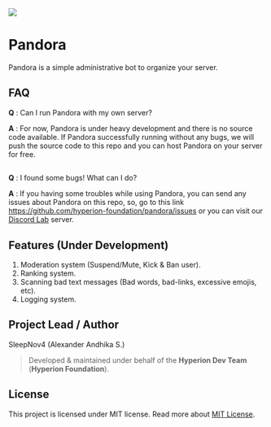 [<img src="https://discordapp.com/api/guilds/553890772676640812/widget.png">](https://discord.gg/4U4k6bW)
# Pandora
Pandora is a simple administrative bot to organize your server.
## FAQ
**Q** : Can I run Pandora with my own server?

**A** : For now, Pandora is under heavy development and there is no source code available. If Pandora successfully running without any bugs, we will push the source code to this repo and you can host Pandora on your server for free.
##

**Q** : I found some bugs! What can I do?

**A** : If you having some troubles while using Pandora, you can send any issues about Pandora on this repo, so, go to this link https://github.com/hyperion-foundation/pandora/issues or you can visit our [Discord Lab](https://discord.gg/B6dSRjs) server.

## Features (Under Development)
1. Moderation system (Suspend/Mute, Kick & Ban user).
2. Ranking system.
3. Scanning bad text messages (Bad words, bad-links, excessive emojis, etc).
4. Logging system.

## Project Lead / Author
SleepNov4 (Alexander Andhika S.)

> Developed & maintained under behalf of the **Hyperion Dev Team** (**Hyperion Foundation**).

## License
This project is licensed under MIT license. Read more about [MIT License](https://choosealicense.com/licenses/mit/).